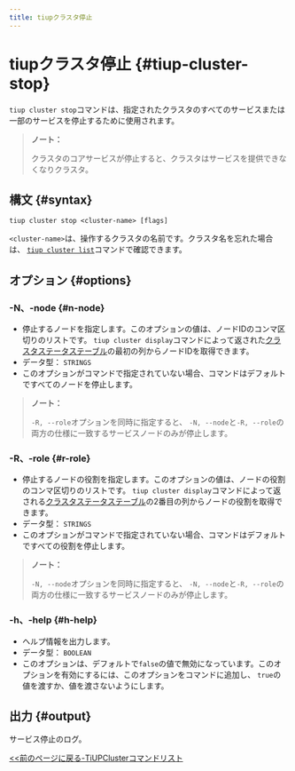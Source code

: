 ```yaml
---
title: tiupクラスタ停止
---
```


# tiupクラスタ停止 {#tiup-cluster-stop}

`tiup cluster stop`コマンドは、指定されたクラスタのすべてのサービスまたは一部のサービスを停止するために使用されます。

> **ノート：**
>
> クラスタのコアサービスが停止すると、クラスタはサービスを提供できなくなりクラスタ。

## 構文 {#syntax}

```shell
tiup cluster stop <cluster-name> [flags]
```

`<cluster-name>`は、操作するクラスタの名前です。クラスタ名を忘れた場合は、 [`tiup cluster list`](/tiup/tiup-component-cluster-list.md)コマンドで確認できます。

## オプション {#options}

### -N、-node {#n-node}

-   停止するノードを指定します。このオプションの値は、ノードIDのコンマ区切りのリストです。 `tiup cluster display`コマンドによって返された[クラスタステータステーブル](/tiup/tiup-component-cluster-display.md)の最初の列からノードIDを取得できます。
-   データ型： `STRINGS`
-   このオプションがコマンドで指定されていない場合、コマンドはデフォルトですべてのノードを停止します。

> **ノート：**
>
> `-R, --role`オプションを同時に指定すると、 `-N, --node`と`-R, --role`の両方の仕様に一致するサービスノードのみが停止します。

### -R、-role {#r-role}

-   停止するノードの役割を指定します。このオプションの値は、ノードの役割のコンマ区切りのリストです。 `tiup cluster display`コマンドによって返される[クラスタステータステーブル](/tiup/tiup-component-cluster-display.md)の2番目の列からノードの役割を取得できます。
-   データ型： `STRINGS`
-   このオプションがコマンドで指定されていない場合、コマンドはデフォルトですべての役割を停止します。

> **ノート：**
>
> `-N, --node`オプションを同時に指定すると、 `-N, --node`と`-R, --role`の両方の仕様に一致するサービスノードのみが停止します。

### -h、-help {#h-help}

-   ヘルプ情報を出力します。
-   データ型： `BOOLEAN`
-   このオプションは、デフォルトで`false`の値で無効になっています。このオプションを有効にするには、このオプションをコマンドに追加し、 `true`の値を渡すか、値を渡さないようにします。

## 出力 {#output}

サービス停止のログ。

[&lt;&lt;前のページに戻る-TiUPClusterコマンドリスト](/tiup/tiup-component-cluster.md#command-list)
